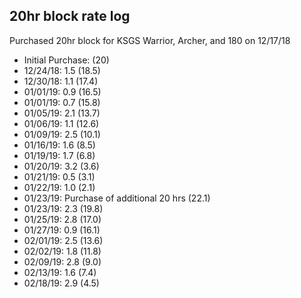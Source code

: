 ## 20hr block rate log

Purchased 20hr block for KSGS Warrior, Archer, and 180 on 12/17/18

* Initial Purchase: (20)
* 12/24/18: 1.5 (18.5)
* 12/30/18: 1.1 (17.4)
* 01/01/19: 0.9 (16.5)
* 01/01/19: 0.7 (15.8)
* 01/05/19: 2.1 (13.7)
* 01/06/19: 1.1 (12.6)
* 01/09/19: 2.5 (10.1)
* 01/16/19: 1.6  (8.5)
* 01/19/19: 1.7  (6.8)
* 01/20/19: 3.2  (3.6)
* 01/21/19: 0.5  (3.1)
* 01/22/19: 1.0  (2.1)
* 01/23/19: Purchase of additional 20 hrs (22.1)
* 01/23/19: 2.3 (19.8)
* 01/25/19: 2.8 (17.0)
* 01/27/19: 0.9 (16.1)
* 02/01/19: 2.5 (13.6)
* 02/02/19: 1.8 (11.8)
* 02/09/19: 2.8 (9.0)
* 02/13/19: 1.6 (7.4)
* 02/18/19: 2.9 (4.5)
